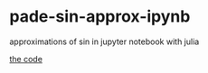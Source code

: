 # pade-sin-approx-ipynb
approximations of sin in jupyter notebook with julia

[the code](https://github.com/Astellon/pade-sin-approx-ipynb/blob/master/pade.ipynb)
